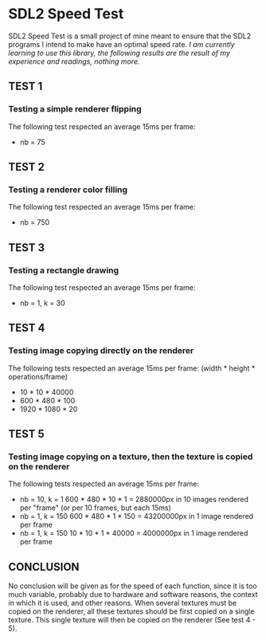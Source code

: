 # SDL2 Speed Test

SDL2 Speed Test is a small project of mine meant to ensure that the SDL2 programs I intend to make have an optimal speed rate.
*I am currently learning to use this library, the following results are the result of my experience and readings, nothing more.*

## TEST 1
### Testing a simple renderer flipping

The following test respected an average 15ms per frame:
- nb = 75

## TEST 2
### Testing a renderer color filling

The following test respected an average 15ms per frame:
- nb = 750

## TEST 3
### Testing a rectangle drawing

The following test respected an average 15ms per frame:
- nb = 1, k = 30

## TEST 4
### Testing image copying directly on the renderer

The following tests respected an average 15ms per frame:
(width * height * operations/frame)
- 10 * 10 * 40000
- 600 * 480 * 100
- 1920 * 1080 * 20

## TEST 5
### Testing image copying on a texture, then the texture is copied on the renderer

The following tests respected an average 15ms per frame:
- nb = 10, k = 1
  600 * 480 * 10 * 1 = 2880000px in 10 images rendered per "frame" (or per 10 frames, but each 15ms)
- nb = 1, k = 150
  600 * 480 * 1 * 150 = 43200000px in 1 image rendered per frame
- nb = 1, k = 150
  10 * 10 * 1 * 40000 = 4000000px in 1 image rendered per frame

## CONCLUSION

No conclusion will be given as for the speed of each function, since it is too much variable, probably due to hardware and software reasons, the context in which it is used, and other reasons.
When several textures must be copied on the renderer, all these textures should be first copied on a single texture. This single texture will then be copied on the renderer (See test 4 - 5).
